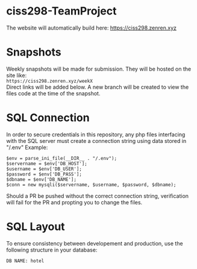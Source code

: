 # ciss298-TeamProject
The website will automatically build here:
https://ciss298.zenren.xyz

# Snapshots
Weekly snapshots will be made for submission. They will be hosted on the site like:\
`https://ciss298.zenren.xyz/weekX`\
Direct links will be added below.
A new branch will be created to view the files code at the time of the snapshot.

# SQL Connection
In order to secure credentials in this repository, any php files interfacing with the SQL server must create a connection string using data stored in "/.env" Example:
```
$env = parse_ini_file(__DIR__ . "/.env");
$servername = $env['DB_HOST'];
$username = $env['DB_USER'];
$password = $env['DB_PASS'];
$dbname = $env['DB_NAME'];
$conn = new mysqli($servername, $username, $password, $dbname);
```
Should a PR be pushed without the correct connection string, verification will fail for the PR and propting you to change the files.

# SQL Layout
To ensure consistency between developement and production, use the following structure in your database:
```
DB NAME: hotel
```
